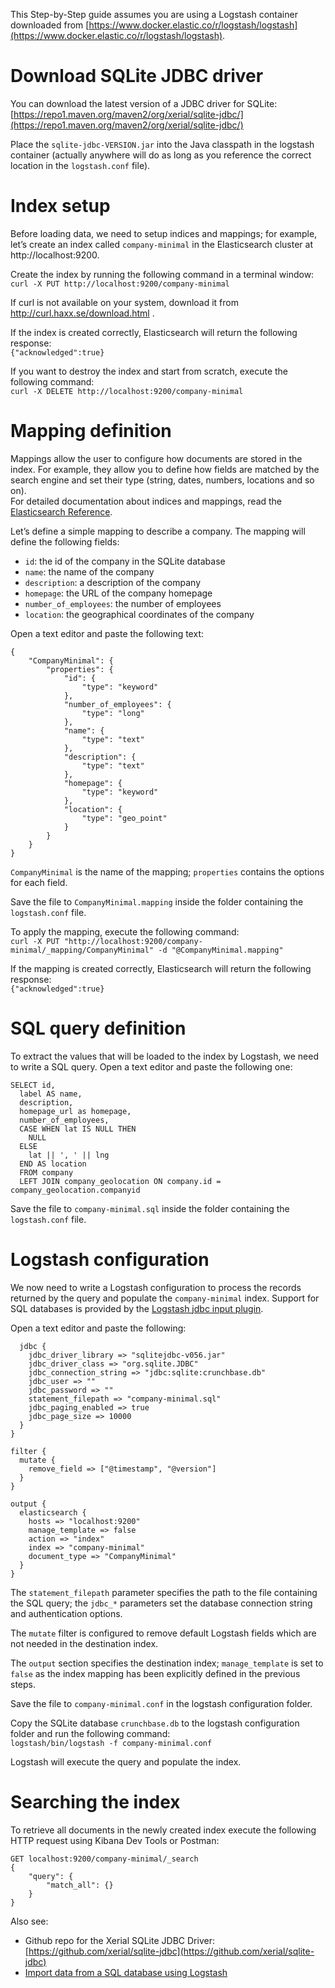 This Step-by-Step guide assumes you are using a Logstash container downloaded from [https://www.docker.elastic.co/r/logstash/logstash](https://www.docker.elastic.co/r/logstash/logstash).

# Download SQLite JDBC driver

You can download the latest version of a JDBC driver for SQLite: [https://repo1.maven.org/maven2/org/xerial/sqlite-jdbc/](https://repo1.maven.org/maven2/org/xerial/sqlite-jdbc/)

Place the `sqlite-jdbc-VERSION.jar` into the Java classpath in the logstash container (actually anywhere will do as long as you reference the correct location in the `logstash.conf` file).

# Index setup

Before loading data, we need to setup indices and mappings; for example, let’s create an index called `company-minimal` in the Elasticsearch cluster at http://localhost:9200.

Create the index by running the following command in a terminal window:<br>
`curl -X PUT http://localhost:9200/company-minimal`

If curl is not available on your system, download it from http://curl.haxx.se/download.html .

If the index is created correctly, Elasticsearch will return the following response:<br>
`{"acknowledged":true}`

If you want to destroy the index and start from scratch, execute the following command:<br>
`curl -X DELETE http://localhost:9200/company-minimal`

# Mapping definition
Mappings allow the user to configure how documents are stored in the index. For example, they allow you to define how fields are matched by the search engine and set their type (string, dates, numbers, locations and so on).<br>
For detailed documentation about indices and mappings, read the [Elasticsearch Reference](https://www.elastic.co/guide/en/elasticsearch/reference/index.html).

Let’s define a simple mapping to describe a company. The mapping will define the following fields:
* `id`: the id of the company in the SQLite database
* `name`: the name of the company
* `description`: a description of the company
* `homepage`: the URL of the company homepage
* `number_of_employees`: the number of employees
* `location`: the geographical coordinates of the company

Open a text editor and paste the following text:
```
{
    "CompanyMinimal": {
        "properties": {
            "id": {
                "type": "keyword"
            },
            "number_of_employees": {
                "type": "long"
            },
            "name": {
                "type": "text"
            },
            "description": {
                "type": "text"
            },
            "homepage": {
                "type": "keyword"
            },
            "location": {
                "type": "geo_point"
            }
        }
    }
}
```

`CompanyMinimal` is the name of the mapping; `properties` contains the options for each field.

Save the file to `CompanyMinimal.mapping` inside the folder containing the `logstash.conf` file.

To apply the mapping, execute the following command:<br>
`curl -X PUT "http://localhost:9200/company-minimal/_mapping/CompanyMinimal" -d "@CompanyMinimal.mapping"`

If the mapping is created correctly, Elasticsearch will return the following response:<br>
`{"acknowledged":true}`

# SQL query definition

To extract the values that will be loaded to the index by Logstash, we need to write a SQL query. Open a text editor and paste the following one:
```
SELECT id,
  label AS name,
  description,
  homepage_url as homepage,
  number_of_employees,
  CASE WHEN lat IS NULL THEN
    NULL
  ELSE
    lat || ', ' || lng
  END AS location
  FROM company
  LEFT JOIN company_geolocation ON company.id = company_geolocation.companyid
```

Save the file to `company-minimal.sql` inside the folder containing the `logstash.conf` file.

# Logstash configuration

We now need to write a Logstash configuration to process the records returned by the query and populate the `company-minimal` index.
Support for SQL databases is provided by the [Logstash jdbc input plugin](https://www.elastic.co/guide/en/logstash/current/plugins-inputs-jdbc.html).

Open a text editor and paste the following:<br>
```nput {
  jdbc {
    jdbc_driver_library => "sqlitejdbc-v056.jar"
    jdbc_driver_class => "org.sqlite.JDBC"
    jdbc_connection_string => "jdbc:sqlite:crunchbase.db"
    jdbc_user => ""
    jdbc_password => ""
    statement_filepath => "company-minimal.sql"
    jdbc_paging_enabled => true
    jdbc_page_size => 10000
  }
}

filter {
  mutate {
    remove_field => ["@timestamp", "@version"]
  }
}

output {
  elasticsearch {
    hosts => "localhost:9200"
    manage_template => false
    action => "index"
    index => "company-minimal"
    document_type => "CompanyMinimal"
  }
}
```

The `statement_filepath` parameter specifies the path to the file containing the SQL query; the `jdbc_*` parameters set the database connection string and authentication options.

The `mutate` filter is configured to remove default Logstash fields which are not needed in the destination index.

The `output` section specifies the destination index; `manage_template` is set to `false` as the index mapping has been explicitly defined in the previous steps.

Save the file to `company-minimal.conf` in the logstash configuration folder.

Copy the SQLite database `crunchbase.db` to the logstash configuration folder and run the following command:<br>
`logstash/bin/logstash -f company-minimal.conf`

Logstash will execute the query and populate the index.

# Searching the index

To retrieve all documents in the newly created index execute the following HTTP request using Kibana Dev Tools or Postman:<br>
```
GET localhost:9200/company-minimal/_search
{
    "query": {
        "match_all": {}
    }
}
```

Also see:
* Github repo for the Xerial SQLite JDBC Driver: [https://github.com/xerial/sqlite-jdbc](https://github.com/xerial/sqlite-jdbc)
* [Import data from a SQL database using Logstash](https://docs.siren.io/10.0.2/platform/en/loading-data-into-elasticsearch/from-a-sql-database-using-logstash.html)
